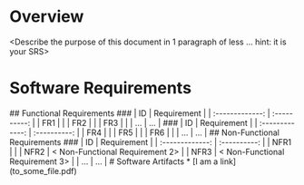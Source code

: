 # Overview
 <Describe the purpose of this document in 1 paragraph of less … hint: 
it is
 your SRS>
 # Software Requirements
 <Describe the structure of this section>
 ## Functional Requirements
 ### <Name of Feature 1> 
| ID  | Requirement     
| 
| :-------------: | :----------: | 
| FR1 | <Requirement 1> | 
| FR2 | <Requirement 2> | 
| FR3 | <Requirement 3> | 
| … | … |
 ### <Name of Feature 2>
 | ID  | Requirement     
| 
| :-------------: | :----------: |
 | FR4 | <Requirement 1> | 
| FR5 | <Requirement 2> | 
| FR6 | <Requirement 3> | 
| … | … | 
## Non-Functional Requirements
 ### <Name of Feature 1> 
| ID  | Requirement     
| 
| :-------------: | :----------: | 
| NFR1 | <Non-Functional Requirement 1> | 
| NFR2 | < Non-Functional Requirement 2> |
 | NFR3 | < Non-Functional Requirement 3> |
 | … | … | 
# Software Artifacts
 <Describe the purpose of this section>
* [I am a link](to_some_file.pdf)
